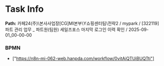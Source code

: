 # Task Info

**Path:** 카페24(주)\본사사업장\[CG]MI본부\Y쇼핑센터팀\전략2 / mypark / [322119] 파트 관리 업무 _ 파트원(팀원) 세일즈포스 마지막 로그인 이력 확인 / 2025-09-01_00-00-00

### BPMN
- ["https://n8n-mi-062-web.hanpda.com/workflow/0vitAiQTUiBUQTtj"]

